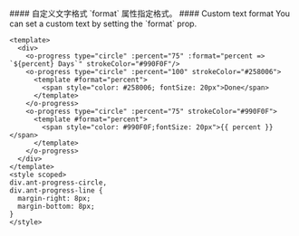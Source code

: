 <cn>
#### 自定义文字格式
`format` 属性指定格式。
</cn>

<us>
#### Custom text format
You can set a custom text by setting the `format` prop.
</us>

```vue
<template>
  <div>
    <o-progress type="circle" :percent="75" :format="percent => `${percent} Days`" strokeColor="#990F0F"/>
    <o-progress type="circle" :percent="100" strokeColor="#258006">
      <template #format="percent">
        <span style="color: #258006; fontSize: 20px">Done</span>
      </template>
    </o-progress>
    <o-progress type="circle" :percent="75" strokeColor="#990F0F">
      <template #format="percent">
        <span style="color: #990F0F;fontSize: 20px">{{ percent }}</span>
      </template>
    </o-progress>
  </div>
</template>
<style scoped>
div.ant-progress-circle,
div.ant-progress-line {
  margin-right: 8px;
  margin-bottom: 8px;
}
</style>
```
